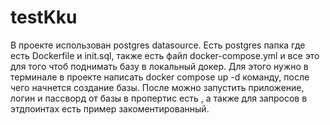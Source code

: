 # testKku
В проекте использован postgres datasource. Есть postgres папка где есть Dockerfile и init.sql, также есть файл docker-compose.yml  и все это для того чтоб поднимать базу в локальный докер. Для этого нужно в терминале в проекте написать docker compose up -d команду, после чего начнется создание базы. После можно запустить приложение, логин и пассворд от базы в пропертис есть , а также для запросов в этдпоинтах есть пример закоментированный.
